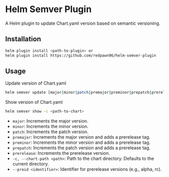 # Helm Semver Plugin

A Helm plugin to update Chart.yaml version based on semantic versioning.

## Installation

```bash
helm plugin install <path-to-plugin> or
helm plugin install https://github.com/redpawn96/helm-semver-plugin
```

## Usage

Update version of Chart.yaml

```bash
helm semver update [major|minor|patch|premajor|preminor|prepatch|prerelease] -c <path-to-chart> --preid <identifier>
```

Show version of Chart.yaml

```bash
helm semver show -c <path-to-chart>
```

- `major`: Increments the major version.
- `minor`: Increments the minor version.
- `patch`: Increments the patch version.
- `premajor`: Increments the major version and adds a prerelease tag.
- `preminor`: Increments the minor version and adds a prerelease tag.
- `prepatch`: Increments the patch version and adds a prerelease tag.
- `prerelease`: Increments the prerelease version.
- `-c, --chart-path <path>`: Path to the chart directory. Defaults to the current directory.
- `--preid <identifier>`: Identifier for prerelease versions (e.g., alpha, rc).